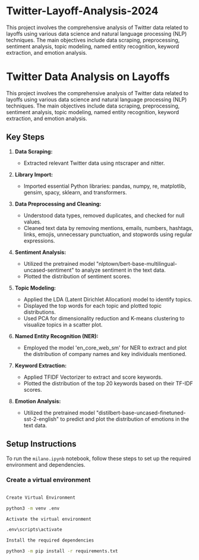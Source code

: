 # Twitter-Layoff-Analysis-2024
This project involves the comprehensive analysis of Twitter data related to layoffs using various data science and natural language processing (NLP) techniques. The main objectives include data scraping, preprocessing, sentiment analysis, topic modeling, named entity recognition, keyword extraction, and emotion analysis.

# Twitter Data Analysis on Layoffs

This project involves the comprehensive analysis of Twitter data related to layoffs using various data science and natural language processing (NLP) techniques. The main objectives include data scraping, preprocessing, sentiment analysis, topic modeling, named entity recognition, keyword extraction, and emotion analysis.

## Key Steps

1. **Data Scraping:**
    - Extracted relevant Twitter data using ntscraper and nitter.

2. **Library Import:**
    - Imported essential Python libraries: pandas, numpy, re, matplotlib, gensim, spacy, sklearn, and transformers.

3. **Data Preprocessing and Cleaning:**
    - Understood data types, removed duplicates, and checked for null values.
    - Cleaned text data by removing mentions, emails, numbers, hashtags, links, emojis, unnecessary punctuation, and stopwords using regular expressions.

4. **Sentiment Analysis:**
    - Utilized the pretrained model "nlptown/bert-base-multilingual-uncased-sentiment" to analyze sentiment in the text data.
    - Plotted the distribution of sentiment scores.

5. **Topic Modeling:**
    - Applied the LDA (Latent Dirichlet Allocation) model to identify topics.
    - Displayed the top words for each topic and plotted topic distributions.
    - Used PCA for dimensionality reduction and K-means clustering to visualize topics in a scatter plot.

6. **Named Entity Recognition (NER):**
    - Employed the model 'en_core_web_sm' for NER to extract and plot the distribution of company names and key individuals mentioned.

7. **Keyword Extraction:**
    - Applied TFIDF Vectorizer to extract and score keywords.
    - Plotted the distribution of the top 20 keywords based on their TF-IDF scores.

8. **Emotion Analysis:**
    - Utilized the pretrained model "distilbert-base-uncased-finetuned-sst-2-english" to predict and plot the distribution of emotions in the text data.

## Setup Instructions

To run the `milano.ipynb` notebook, follow these steps to set up the required environment and dependencies.

### Create a virtual environment

```bash

Create Virtual Environment

python3 -m venv .env

Activate the virtual environment

.env\scripts\activate

Install the required dependencies

python3 -m pip install -r requirements.txt

